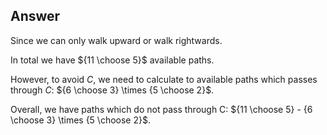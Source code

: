 ## Answer

Since we can only walk upward or walk rightwards.

In total we have ${11 \choose 5}$ available paths.

However, to avoid $C$, we need to calculate to available paths which passes through $C$: ${6 \choose 3} \times {5 \choose 2}$.

Overall, we have paths which do not pass through C: ${11 \choose 5} - {6 \choose 3} \times {5 \choose 2}$.
